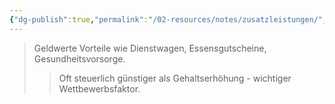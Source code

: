 ```yaml
---
{"dg-publish":true,"permalink":"/02-resources/notes/zusatzleistungen/","tags":["arbeitsrecht/entgelt"],"noteIcon":"","updated":"2025-09-05T10:12:32.873+02:00"}
---
```


>Geldwerte Vorteile wie Dienstwagen, Essensgutscheine, Gesundheitsvorsorge.
>>Oft steuerlich günstiger als Gehaltserhöhung - wichtiger Wettbewerbsfaktor.